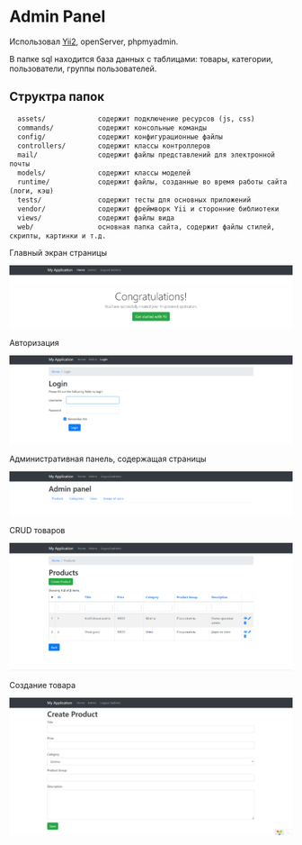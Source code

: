 Admin Panel
==================

Использовал [Yii2](https://www.yiiframework.com/), openServer, phpmyadmin.

В папке sql находится база данных с таблицами: товары, категории, пользователи, группы пользователей.

Структра папок
-------------------

      assets/             содержит подключение ресурсов (js, css)
      commands/           содержит консольные команды
      config/             содержит конфигурационные файлы
      controllers/        содержит классы контроллеров
      mail/               содержит файлы представлений для электронной почты
      models/             содержит классы моделей
      runtime/            содержит файлы, созданные во время работы сайта (логи, кэш)
      tests/              содержит тесты для основных приложений
      vendor/             содержит фреймворк Yii и сторонние библиотеки
      views/              содержит файлы вида
      web/                основная папка сайта, содержит файлы стилей, скрипты, картинки и т.д.
      

Главный экран страницы

![alt text](imgGit/Main_screen.png)

Авторизация

![alt text](imgGit/Auth_screen.png)

Административная панель, содержащая страницы

![alt text](imgGit/Admin_panel.png)

CRUD товаров

![alt text](imgGit/Product_crud.png)

Создание товара

![alt_text](imgGit/Product_create.png)
